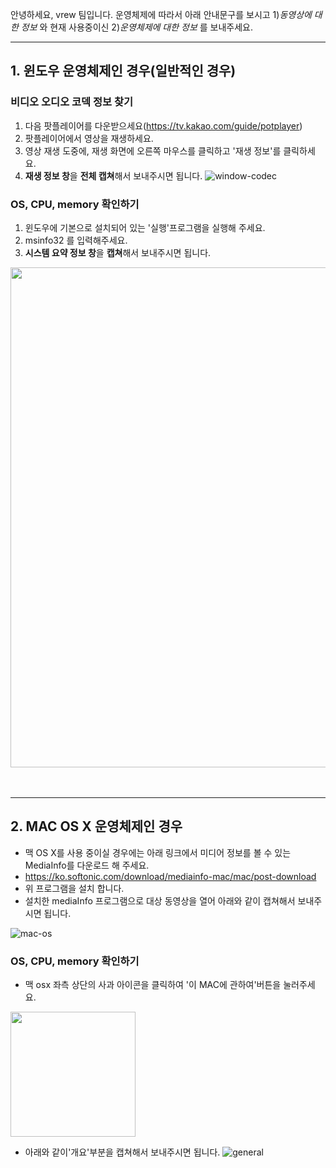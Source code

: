 

안녕하세요, vrew 팀입니다. 운영체제에 따라서 아래 안내문구를 보시고 1)*동영상에 대한 정보* 와 현재 사용중이신 2)*운영체제에 대한 정보* 를 보내주세요.

---

## 1. 윈도우 운영체제인 경우(일반적인 경우)

### 비디오 오디오 코덱 정보 찾기

1. 다음 팟플레이어를 다운받으세요(https://tv.kakao.com/guide/potplayer)
2. 팟플레이어에서 영상을 재생하세요.
3. 영상 재생 도중에, 재생 화면에 오른쪽 마우스를 클릭하고 '재생 정보'를 클릭하세요.
4. **재생 정보 창**을 **전체 캡쳐**해서 보내주시면 됩니다.
![window-codec](https://user-images.githubusercontent.com/46895707/51479282-2a815480-1dd1-11e9-8611-7c0568d841c8.jpg)


###  OS, CPU, memory 확인하기
1. 윈도우에 기본으로 설치되어 있는 '실행'프로그램을 실행해 주세요.
2. msinfo32 를 입력해주세요.
3. **시스템 요약 정보 창**을 **캡쳐**해서 보내주시면 됩니다.

<img src="https://user-images.githubusercontent.com/46895707/51479290-2ce3ae80-1dd1-11e9-9206-f9a79507c637.jpg" width="800">

<br>
<br>
<br>

----


## 2. MAC OS X 운영체제인 경우

- 맥 OS X를 사용 중이실 경우에는  아래 링크에서 미디어 정보를 볼 수 있는 MediaInfo를 다운로드 해 주세요.
- https://ko.softonic.com/download/mediainfo-mac/mac/post-download
- 위 프로그램을 설치 합니다.
- 설치한 mediaInfo 프로그램으로 대상 동영상을 열어 아래와 같이 캡쳐해서 보내주시면 됩니다.

![mac-os](https://user-images.githubusercontent.com/46895707/51479561-f0648280-1dd1-11e9-954d-6b7204eadb1f.png)


### OS, CPU, memory 확인하기

- 맥 osx 좌측 상단의 사과 아이콘을 클릭하여 '이 MAC에 관하여'버튼을 눌러주세요.
<img src="https://user-images.githubusercontent.com/46895707/51479548-e6db1a80-1dd1-11e9-90f0-ea9079b5a9a1.png" width="200">

- 아래와 같이'개요'부분을 캡쳐해서 보내주시면 됩니다.
![general](https://user-images.githubusercontent.com/46895707/51479553-e93d7480-1dd1-11e9-82aa-eef541a985f0.png)
